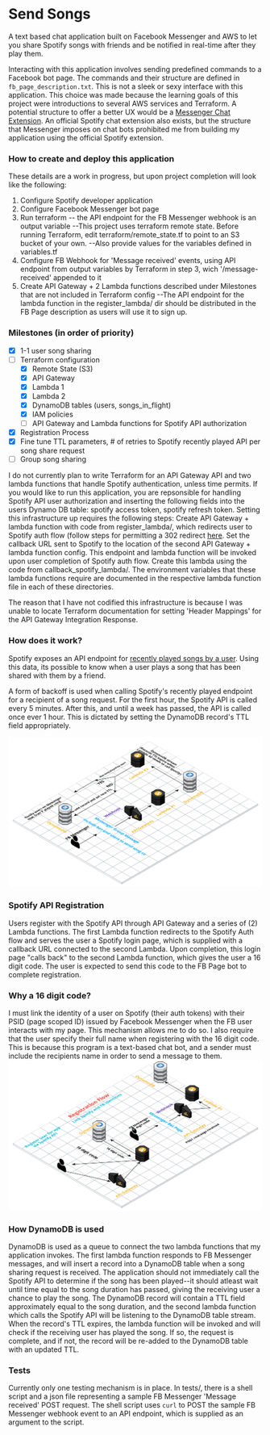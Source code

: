 # Send Songs

A text based chat application built on Facebook Messenger and AWS to let you share Spotify songs with friends and be notified in real-time after they play them.

Interacting with this application involves sending predefined commands to a Facebook bot page. The commands and their structure are defined in `fb_page_description.txt`. This is not a sleek or sexy interface with this application. This choice was made because the learning goals of this project were introductions to several AWS services and Terraform. A potential structure to offer a better UX would be a [Messenger Chat Extension](https://developers.facebook.com/docs/messenger-platform/guides/chat-extensions). An official Spotify chat extension also exists, but the structure that Messenger imposes on chat bots prohibited me from building my application using the official Spotify extension.

### How to create and deploy this application
These details are a work in progress, but upon project completion will look like the following:
  1. Configure Spotify developer application
  2. Configure Facebook Messenger bot page
  3. Run terraform -- the API endpoint for the FB Messenger webhook is an output variable
    --This project uses terraform remote state. Before running Terraform, edit terraform/remote_state.tf to point to an S3 bucket of your own.
    --Also provide values for the variables defined in variables.tf
  4. Configure FB Webhook for 'Message received' events, using API endpoint from output variables by Terraform in step 3, wich '/message-received' appended to it
  5. Create API Gateway + 2 Lambda functions described under Milestones that are not included in Terraform config
    --The API endpoint for the lambda function in the register_lambda/ dir should be distributed in the FB Page description as users will use it to sign up.

### Milestones (in order of priority)
- [x] 1-1 user song sharing
- [ ] Terraform configuration
  - [x] Remote State (S3)
  - [x] API Gateway
  - [x] Lambda 1
  - [x] Lambda 2
  - [x] DynamoDB tables (users, songs_in_flight)
  - [x] IAM policies
  - [ ] API Gateway and Lambda functions for Spotify API authorization
- [x] Registration Process
- [x] Fine tune TTL parameters, # of retries to Spotify recently played API per song share request
- [ ] Group song sharing

I do not currently plan to write Terraform for an API Gateway API and two lambda functions that handle Spotify authentication, unless time permits. If you would like to run this application, you are repsonsible for handling Spotify API user authorization and inserting the following fields into the users Dynamo DB table: spotify access token, spotify refresh token. Setting this infrastructure up requires the following steps: Create API Gateway + lambda function with code from register_lambda/, which redirects user to Spotify auth flow (follow steps for permitting a 302 redirect [here](https://kennbrodhagen.net/2016/04/02/how-to-return-302-using-api-gateway-lambda/). Set the callback URL sent to Spotify to the location of the second API Gateway + lambda function config. This endpoint and lambda function will be invoked upon user completion of Spotify auth flow. Create this lambda using the code from callback_spotify_lambda/. The environment variables that these lambda functions require are documented in the respective lambda function file in each of these directories.

The reason that I have not codified this infrastructure is because I was unable to locate Terraform documentation for setting 'Header Mappings' for the API Gateway Integration Response. 

### How does it work?
Spotify exposes an API endpoint for [recently played songs by a user](https://developer.spotify.com/web-api/web-api-personalization-endpoints/get-recently-played/). Using this data, its possible to know when a user plays a song that has been shared with them by a friend. 

A form of backoff is used when calling Spotify's recently played endpoint for a recipient of a song request. For the first hour, the Spotify API is called every 5 minutes. After this, and until a week has passed, the API is called once ever 1 hour. This is dictated by setting the DynamoDB record's TTL field appropriately.

![Song Sharing Architecture](diagrams/Message_Sending_Architecture.png?raw=true "Song Sharing Architecture")

### Spotify API Registration
Users register with the Spotify API through API Gateway and a series of (2) Lambda functions. The first Lambda function redirects to the Spotify Auth flow and serves the user a Spotify login page, which is supplied with a callback URL connected to the second Lambda. Upon completion, this login page "calls back" to the second Lambda function, which gives the user a 16 digit code. The user is expected to send this code to the FB Page bot to complete registration.

### Why a 16 digit code?
I must link the identity of a user on Spotify (their auth tokens) with their PSID (page scoped ID) issued by Facebook Messenger when the FB user interacts with my page. This mechanism allows me to do so. I also require that the user specify their full name when registering with the 16 digit code. This is because this program is a text-based chat bot, and a sender must include the recipients name in order to send a message to them.
![Registration Architecture](diagrams/Registration_Architecture.png?raw=true "Registration Architecture")


### How DynamoDB is used
DynamoDB is used as a queue to connect the two lambda functions that my application invokes. The first lambda function responds to FB Messenger messages, and will insert a record into a DynamoDB table when a song sharing request is received. The application should not immediately call the Spotify API to determine if the song has been played--it should atleast wait until time equal to the song duration has passed, giving the receiving user a chance to play the song. The DynamoDB record will contain a TTL field approximately equal to the song duration, and the second lambda function which calls the Spotify API will be listening to the DynamoDB table stream. When the record's TTL expires, the lambda function will be invoked and will check if the receiving user has played the song. If so, the request is complete, and if not, the record will be re-added to the DynamoDB table with an updated TTL.

### Tests
Currently only one testing mechanism is in place. In tests/, there is a shell script and a json file representing a sample FB Messenger 'Message received' POST request. The shell script uses `curl` to POST the sample FB Messenger webhook event to an API endpoint, which is supplied as an argument to the script.

